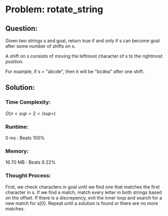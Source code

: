 # Problem: rotate_string

## Question:

Given two strings s and goal, return true if and only if s can become goal after some number of shifts on s.

A shift on s consists of moving the leftmost character of s to the rightmost position.

For example, if s = "abcde", then it will be "bcdea" after one shift.


## Solution:

### Time Complexity:

$O(n<sup>2</sup>)$


### Runtime:

0 ms : Beats 100%


### Memory:

16.70 MB : Beats 9.22%


### Thought Process:

First, we check characters in goal until we find one that matches the first character in s. If we find a match, match every letter in both strings based on the offset. If there is a discrepency, exit the inner loop and search for a new match for s[0]. Repeat until a solution is found or there are no more matches.
